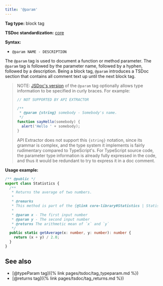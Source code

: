 ```yaml
---
title: '@param'
---
```


**Tag type:** block tag

**TSDoc standardization:** [core](https://github.com/microsoft/tsdoc/blob/master/tsdoc/src/details/Standardization.ts)

**Syntax:**

- `@param NAME - DESCRIPTION`

The `@param` tag is used to document a function or method parameter. The `@param` tag is followed by the
parameter name, followed by a hyphen, followed by a description. Being a block tag, `@param` introduces
a TSDoc section that contains all comment text up until the next block tag.

> NOTE: [JSDoc's version](http://usejsdoc.org/tags-param.html) of the `@param` tag optionally allows type
> information to be specified in curly braces. For example:
>
> ```js
> // NOT SUPPORTED BY API EXTRACTOR
>
> /**
>  * @param {string} somebody - Somebody's name.
>  */
> function sayHello(somebody) {
>   alert('Hello ' + somebody);
> }
> ```
>
> API Extractor does not support this `{string}` notation, since its grammar is complex, and
> the type system it implements is fairly rudimentary compared to TypeScript's. For TypeScript source code,
> the parameter type information is already fully expressed in the code, and thus it would be redundant
> to try to express it in a doc comment.

**Usage example:**

```ts
/** @public */
export class Statistics {
  /**
   * Returns the average of two numbers.
   *
   * @remarks
   * This method is part of the {@link core-library#Statistics | Statistics subsystem}.
   *
   * @param x - The first input number
   * @param y - The second input number
   * @returns The arithmetic mean of `x` and `y`
   */
  public static getAverage(x: number, y: number): number {
    return (x + y) / 2.0;
  }
}
```

## See also

- [@typeParam tag]({% link pages/tsdoc/tag_typeparam.md %})
- [@returns tag]({% link pages/tsdoc/tag_returns.md %})
